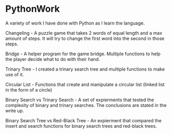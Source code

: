 # PythonWork
A variety of work I have done with Python as I learn the language. 

Changeling - A puzzle game that takes 2 words of equal length and a max amount of steps. It will try to change the first word into the second in those steps.

Bridge - A helper program for the game bridge. Multiple functions to help the player decide what to do with their hand.

Trinary Tree - I created a trinary search tree and multiple functions to make use of it.

Circular List - Functions that create and manipulate a circular list (linked list in the form of a circle)

Binary Search vs Trinary Search - A set of expierments that tested the complexity of binary and trinary searches. The conclusions are stated in the write up.

Binary Search Tree vs Red-Black Tree - An expierment that compared the insert and search functions for binary search trees and red-black trees.
